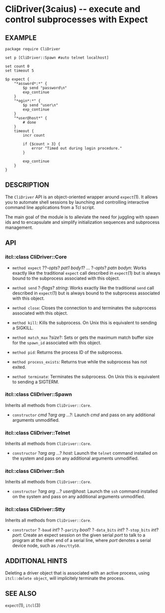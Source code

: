 CliDriver(3caius) -- execute and control subprocesses with Expect
==============================================================================

## EXAMPLE

    package require CliDriver

    set p [CliDriver::Spawn #auto telnet localhost]

    set count 0
    set timeout 5

    $p expect {
        "*assword*:*" {
            $p send "password\n"
            exp_continue
        }
        "*ogin*:*" {
            $p send "user\n"
            exp_continue
        }
        "*user@host*" {
            # done
        }
        timeout {
            incr count

            if {$count > 3} {
                error "Timed out during login procedure."
            }

            exp_continue
        }
    }

## DESCRIPTION

The `CliDriver` API is an object-oriented wrapper around `expect`(1). It allows
you to automate shell sessions by launching and controlling interactive command
line applications from a Tcl script.

The main goal of the module is to alleviate the need for juggling with spawn
ids and to encapsulate and simplify initialization sequences and subprocess
management.

## API

### itcl::class CliDriver::Core

* `method expect` ??*-opts*? *pat1* *body1*? ... ?*-opts*? *patn* *bodyn*:
  Works exactly like the traditional `expect` call described in `expect`(1) but
  is always bound to the subprocess associated with this object.

* `method send` ?*-flags*? *string*:
  Works exactly like the traditional `send` call described in `expect`(1) but
  is always bound to the subprocess associated with this object.

* `method close`:
  Closes the connection to and terminates the subprocess associated with this
  object.

* `method kill`:
  Kills the subprocess. On Unix this is equivalent to sending a SIGKILL.

* `method match_max` ?*size*?:
  Sets or gets the maximum match buffer size for the `spawn_id` associated with
  this object.

* `method pid`:
  Returns the process ID of the subprocess.

* `method process_exists`:
  Returns true while the subprocess has not exited.

* `method terminate`:
  Terminates the subprocess. On Unix this is equivalent to sending a SIGTERM.

### itcl::class CliDriver::Spawn

Inherits all methods from `CliDriver::Core`.

* `constructor` *cmd* ?*arg* *arg* ...?:
  Launch *cmd* and pass on any additional arguments unmodified.

### itcl::class CliDriver::Telnet

Inherits all methods from `CliDriver::Core`.

* `constructor` ?*arg* *arg* ...? *host*:
  Launch the `telnet` command installed on the system and pass on any additional
  arguments unmodified.

### itcl::class CliDriver::Ssh

Inherits all methods from `CliDriver::Core`.

* `constructor` ?*arg* *arg* ...? *user*@*host*:
  Launch the `ssh` command installed on the system and pass on any additional
  arguments unmodified.

### itcl::class CliDriver::Stty

Inherits all methods from `CliDriver::Core`.

* `constructor` ?`-baud` *int*? ?`-parity` *bool*? ?`-data_bits` *int*? ?`-stop_bits` *int*? *port*:
  Create an expect session on the given serial *port* to talk to a program at the other
  end of a serial line, where *port* denotes a serial device node, such as `/dev/ttyS0`.

## ADDITIONAL HINTS

Deleting a driver object that is associated with an active process, using
`itcl::delete object`, will implicitely terminate the process.

## SEE ALSO

`expect`(1), `itcl`(3)
